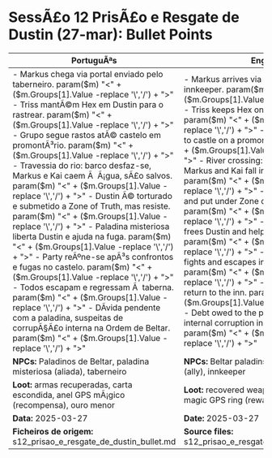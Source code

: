 ﻿# SessÃ£o 12  PrisÃ£o e Resgate de Dustin (27-mar): Bullet Points

| PortuguÃªs | English |
|-----------|---------|
| - Markus chega via portal enviado pelo taberneiro. param($m) "<" + ($m.Groups[1].Value -replace '\\','/') + ">" - Triss mantÃ©m Hex em Dustin para o rastrear. param($m) "<" + ($m.Groups[1].Value -replace '\\','/') + ">" - Grupo segue rastos atÃ© castelo em promontÃ³rio. param($m) "<" + ($m.Groups[1].Value -replace '\\','/') + ">" - Travessia do rio: barco desfaz-se, Markus e Kai caem Ã  Ã¡gua, sÃ£o salvos. param($m) "<" + ($m.Groups[1].Value -replace '\\','/') + ">" - Dustin Ã© torturado e submetido a Zone of Truth, mas resiste. param($m) "<" + ($m.Groups[1].Value -replace '\\','/') + ">" - Paladina misteriosa liberta Dustin e ajuda na fuga. param($m) "<" + ($m.Groups[1].Value -replace '\\','/') + ">" - Party reÃºne-se apÃ³s confrontos e fugas no castelo. param($m) "<" + ($m.Groups[1].Value -replace '\\','/') + ">" - Todos escapam e regressam Ã  taberna. param($m) "<" + ($m.Groups[1].Value -replace '\\','/') + ">" - DÃ­vida pendente com a paladina, suspeitas de corrupÃ§Ã£o interna na Ordem de Beltar. param($m) "<" + ($m.Groups[1].Value -replace '\\','/') + ">"  | - Markus arrives via portal sent by the innkeeper. param($m) "<" + ($m.Groups[1].Value -replace '\\','/') + ">" - Triss keeps Hex on Dustin to track him. param($m) "<" + ($m.Groups[1].Value -replace '\\','/') + ">" - Group follows tracks to castle on a promontory. param($m) "<" + ($m.Groups[1].Value -replace '\\','/') + ">" - River crossing: boat breaks apart, Markus and Kai fall in, but are saved. param($m) "<" + ($m.Groups[1].Value -replace '\\','/') + ">" - Dustin is tortured and put under Zone of Truth, but resists. param($m) "<" + ($m.Groups[1].Value -replace '\\','/') + ">" - Mysterious paladin frees Dustin and helps him escape. param($m) "<" + ($m.Groups[1].Value -replace '\\','/') + ">" - Party reunites after fights and escapes in the castle. param($m) "<" + ($m.Groups[1].Value -replace '\\','/') + ">" - All escape and return to the inn. param($m) "<" + ($m.Groups[1].Value -replace '\\','/') + ">" - Debt owed to the paladin, suspicions of internal corruption in Beltars Order. param($m) "<" + ($m.Groups[1].Value -replace '\\','/') + ">"  |
| **NPCs:** Paladinos de Beltar, paladina misteriosa (aliada), taberneiro | **NPCs:** Beltar paladins, mysterious paladin (ally), innkeeper |
| **Loot:** armas recuperadas, carta escondida, anel GPS mÃ¡gico (recompensa), ouro menor | **Loot:** recovered weapons, hidden letter, magic GPS ring (reward), minor gold |
| **Data:** 2025-03-27 | **Date:** 2025-03-27 |
| **Ficheiros de origem:** s12_prisao_e_resgate_de_dustin_bullet.md | **Source files:** s12_prisao_e_resgate_de_dustin_bullet.md |

























